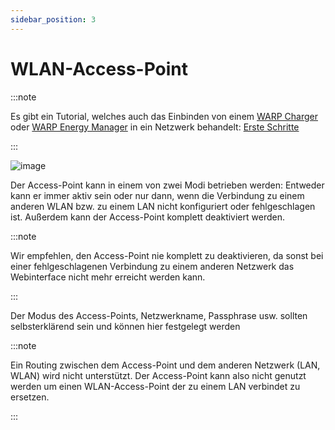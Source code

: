 ```yaml
---
sidebar_position: 3
---
```


# WLAN-Access-Point

:::note

Es gibt ein Tutorial, welches auch das Einbinden von einem [WARP Charger](/docs/warp_charger/introduction) oder [WARP Energy Manager](/docs/warp_energy_manager/introduction) in ein Netzwerk behandelt: [Erste Schritte](/docs/tutorials/first_steps)

:::

![image](/img/webinterface/network/wem2-network_wifi_ap.jpeg)


Der Access-Point kann in einem von zwei Modi betrieben werden: Entweder kann er immer aktiv sein oder nur
dann, wenn die Verbindung zu einem anderen WLAN bzw. zu einem LAN nicht konfiguriert oder fehlgeschlagen
ist. Außerdem kann der Access-Point komplett deaktiviert werden.


:::note

Wir empfehlen, den Access-Point nie komplett zu deaktivieren, da sonst bei einer fehlgeschlagenen Verbindung
zu einem anderen Netzwerk das Webinterface nicht mehr erreicht werden kann.

:::


Der Modus des Access-Points, Netzwerkname, Passphrase usw. sollten selbsterklärend sein und können hier festgelegt werden

:::note

Ein Routing zwischen dem Access-Point und dem anderen Netzwerk (LAN, WLAN) wird nicht unterstützt. Der Access-Point kann also nicht genutzt werden um einen WLAN-Access-Point der zu einem LAN verbindet zu ersetzen.

:::
